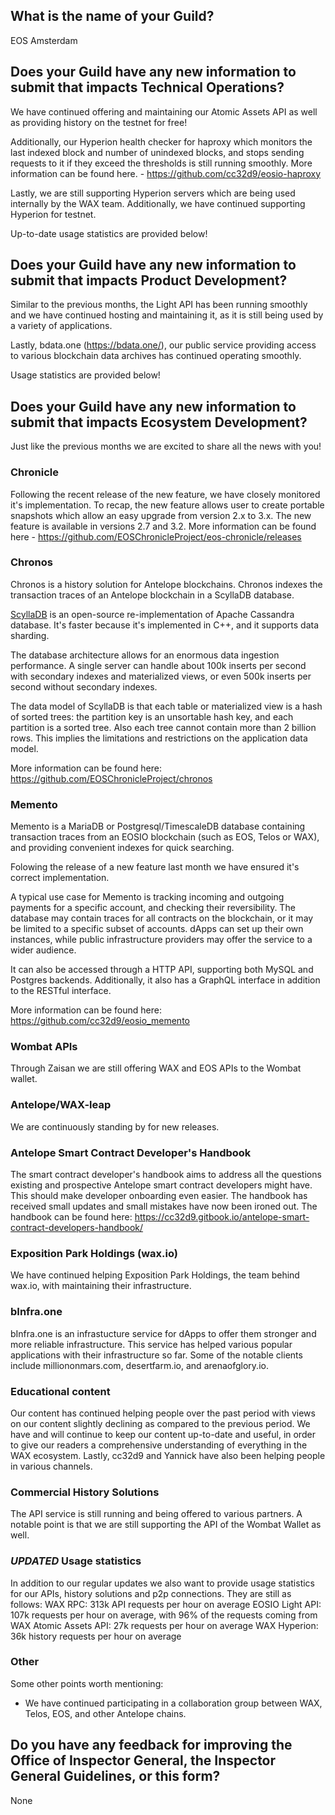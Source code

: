 ## What is the name of your Guild?

EOS Amsterdam

## Does your Guild have any new information to submit that impacts Technical Operations?
We have continued offering and maintaining our Atomic Assets API as well as providing history on the testnet for free!

Additionally, our Hyperion health checker for haproxy which monitors the last indexed block and number of unindexed blocks, and stops sending requests to it if they exceed the thresholds is still running smoothly. More information can be found here. - https://github.com/cc32d9/eosio-haproxy

Lastly, we are still supporting Hyperion servers which are being used internally by the WAX team. Additionally, we have continued supporting Hyperion for testnet.

Up-to-date usage statistics are provided below!

## Does your Guild have any new information to submit that impacts Product Development?
Similar to the previous months, the Light API has been running smoothly and we have continued hosting and maintaining it, as it is still being used by a variety of applications.

Lastly, bdata.one (https://bdata.one/), our public service providing access to various blockchain data archives has continued operating smoothly.

Usage statistics are provided below!

## Does your Guild have any new information to submit that impacts Ecosystem Development?
Just like the previous months we are excited to share all the news with you!

### Chronicle
Following the recent release of the new feature, we have closely monitored it's implementation. To recap, the new feature allows user to create portable snapshots which allow an easy upgrade from version 2.x to 3.x. The new feature is available in versions 2.7 and 3.2. More information can be found here - https://github.com/EOSChronicleProject/eos-chronicle/releases

### Chronos
Chronos is a history solution for Antelope blockchains. Chronos indexes the transaction traces of an Antelope blockchain in a ScyllaDB database.

[ScyllaDB](https://www.scylladb.com/) is an open-source re-implementation of Apache Cassandra database. It's faster because it's implemented in C++, and it supports data sharding.

The database architecture allows for an enormous data ingestion performance. A single server can handle about 100k inserts per second with secondary indexes and materialized views, or even 500k inserts per second without secondary indexes.

The data model of ScyllaDB is that each table or materialized view is a hash of sorted trees: the partition key is an unsortable hash key, and each partition is a sorted tree. Also each tree cannot contain more than 2 billion rows. This implies the limitations and restrictions on the application data model.

More information can be found here: https://github.com/EOSChronicleProject/chronos

### Memento
Memento is a MariaDB or Postgresql/TimescaleDB database containing transaction traces from an EOSIO blockchain (such as EOS, Telos or WAX), and providing convenient indexes for quick searching. 

Folowing the release of a new feature last month we have ensured it's correct implementation.

A typical use case for Memento is tracking incoming and outgoing payments for a specific account, and checking their reversibility. The database may contain traces for all contracts on the blockchain, or it may be limited to a specific subset of accounts. dApps can set up their own instances, while public infrastructure providers may offer the service to a wider audience.

It can also be accessed through a HTTP API, supporting both MySQL and Postgres backends. Additionally, it also has a GraphQL interface in addition to the RESTful interface.

More information can be found here: https://github.com/cc32d9/eosio_memento

### Wombat APIs
Through Zaisan we are still offering WAX and EOS APIs to the Wombat wallet.

### Antelope/WAX-leap
We are continuously standing by for new releases.

### Antelope Smart Contract Developer's Handbook
The smart contract developer's handbook aims to address all the questions existing and prospective Antelope smart contract developers might have. This should make developer onboarding even easier. The handbook has received small updates and small mistakes have now been ironed out. The handbook can be found here: https://cc32d9.gitbook.io/antelope-smart-contract-developers-handbook/

### Exposition Park Holdings (wax.io)
We have continued helping Exposition Park Holdings, the team behind wax.io, with maintaining their infrastructure.

### bInfra.one
bInfra.one is an infrastucture service for dApps to offer them stronger and more reliable infrastructure. This service has helped various popular applications with their infrastructure so far. Some of the notable clients include milliononmars.com, desertfarm.io, and arenaofglory.io.

### Educational content
Our content has continued helping people over the past period with views on our content slightly declining as compared to the previous period. We have and will continue to keep our content up-to-date and useful, in order to give our readers a comprehensive understanding of everything in the WAX ecosystem. Lastly, cc32d9 and Yannick have also been helping people in various channels.

### Commercial History Solutions
The API service is still running and being offered to various partners. A notable point is that we are still supporting the API of the Wombat Wallet as well.

### *UPDATED* Usage statistics
In addition to our regular updates we also want to provide usage statistics for our APIs, history solutions and p2p connections. They are still as follows:
WAX RPC: 313k API requests per hour on average
EOSIO Light API: 107k requests per hour on average, with 96% of the requests coming from WAX
Atomic Assets API: 27k requests per hour on average
WAX Hyperion: 36k history requests per hour on average


### Other
Some other points worth mentioning:
* We have continued participating in a collaboration group between WAX, Telos, EOS, and other Antelope chains.

## Do you have any feedback for improving the Office of Inspector General, the Inspector General Guidelines, or this form?
None
